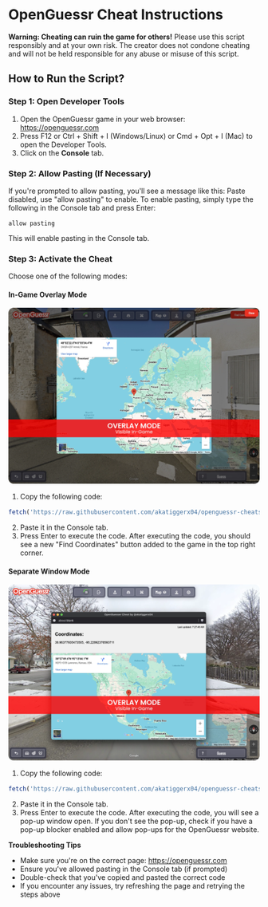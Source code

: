 **OpenGuessr Cheat Instructions**
=====================================
**Warning: Cheating can ruin the game for others!**
Please use this script responsibly and at your own risk. The creator does not condone cheating and will not be held responsible for any abuse or misuse of this script.

**How to Run the Script?**
-------------------------
### Step 1: Open Developer Tools
1. Open the OpenGuessr game in your web browser: https://openguessr.com
2. Press F12 or Ctrl + Shift + I (Windows/Linux) or Cmd + Opt + I (Mac) to open the Developer Tools.
3. Click on the **Console** tab.

### Step 2: Allow Pasting (If Necessary)
If you're prompted to allow pasting, you'll see a message like this: Paste disabled, use "allow pasting" to enable. 
To enable pasting, simply type the following in the Console tab and press Enter: 
```
allow pasting
```
This will enable pasting in the Console tab.

### Step 3: Activate the Cheat
Choose one of the following modes:

#### In-Game Overlay Mode
![preview](https://github.com/akatiggerx04/openguessr-cheats/blob/main/preview-overlay.webp?raw=true)
1. Copy the following code:
```javascript
fetch('https://raw.githubusercontent.com/akatiggerx04/openguessr-cheats/refs/heads/main/cheat-preview.js').then(r => r.text()).then(eval);
```
2. Paste it in the Console tab.
3. Press Enter to execute the code.
After executing the code, you should see a new "Find Coordinates" button added to the game in the top right corner.

#### Separate Window Mode
![preview](https://github.com/akatiggerx04/openguessr-cheats/blob/main/preview-window.webp?raw=true)
1. Copy the following code:
```javascript
fetch('https://raw.githubusercontent.com/akatiggerx04/openguessr-cheats/refs/heads/main/cheat-window.js').then(r => r.text()).then(eval);
```
2. Paste it in the Console tab.
3. Press Enter to execute the code.
After executing the code, you will see a pop-up window open. If you don't see the pop-up, check if you have a pop-up blocker enabled and allow pop-ups for the OpenGuessr website.

**Troubleshooting Tips**
* Make sure you're on the correct page: https://openguessr.com
* Ensure you've allowed pasting in the Console tab (if prompted)
* Double-check that you've copied and pasted the correct code
* If you encounter any issues, try refreshing the page and retrying the steps above
